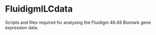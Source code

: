 # FluidigmILCdata
Scripts and files required for analysing the Fluidigm 48.48 Biomark gene expression data.
